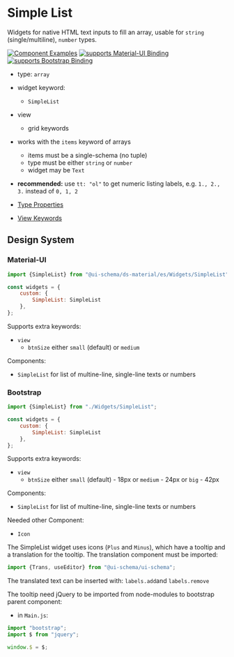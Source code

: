 # Simple List

Widgets for native HTML text inputs to fill an array, usable for `string` (single/multiline), `number` types.

[![Component Examples](https://img.shields.io/badge/Examples-green?labelColor=1d3d39&color=1a6754&logoColor=ffffff&style=flat-square&logo=plex)](#demo-editor) [![supports Material-UI Binding](https://img.shields.io/badge/Material-green?labelColor=1a237e&color=0d47a1&logoColor=ffffff&style=flat-square&logo=material-ui)](#material-ui) [![supports Bootstrap Binding](https://img.shields.io/badge/Bootstrap-green?labelColor=3C2B57&color=563D7C&logoColor=ffffff&style=flat-square&logo=bootstrap)](#bootstrap)

- type: `array`
- widget keyword:
    - `SimpleList`
- view
    - grid keywords
- works with the `items` keyword of arrays
    - items must be a single-schema (no tuple)
    - type must be either `string` or `number`
    - widget may be `Text`
- **recommended:** use `tt: "ol"` to get numeric listing labels, e.g. `1., 2., 3.` instead of `0, 1, 2`

- [Type Properties](/docs/schema#type-array)
- [View Keywords](/docs/schema#view-keyword)

## Design System

### Material-UI

```js
import {SimpleList} from "@ui-schema/ds-material/es/Widgets/SimpleList";

const widgets = {
    custom: {
        SimpleList: SimpleList
    },
};
```

Supports extra keywords:

- `view`
    - `btnSize` either `small` (default) or `medium`

Components:

- `SimpleList` for list of multine-line, single-line texts or numbers

### Bootstrap

```js
import {SimpleList} from "./Widgets/SimpleList";

const widgets = {
    custom: {
        SimpleList: SimpleList
    },
};
```

Supports extra keywords:

- `view`
    - `btnSize` either `small` (default) - 18px or `medium` - 24px or `big` - 42px

Components:

- `SimpleList` for list of multine-line, single-line texts or numbers


Needed other Component:

- `Icon`

The SimpleList widget uses icons (`Plus` and `Minus`), which have a tooltip and a translation for the tooltip. The translation component must be imported:

```js
import {Trans, useEditor} from "@ui-schema/ui-schema";
```

The translated text can be inserted with: `labels.add`and `labels.remove`

The tooltip need jQuery to be imported from node-modules to bootstrap parent component:

- in `Main.js`:

```js
import "bootstrap";
import $ from "jquery";

window.$ = $;
```





